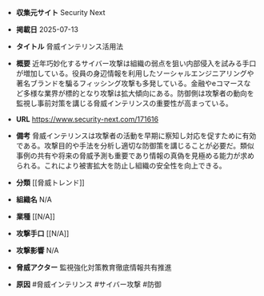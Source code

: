 - **収集元サイト**
Security Next

- **掲載日**
2025-07-13

- **タイトル**
脅威インテリンス活用法

- **概要**
近年巧妙化するサイバー攻撃は組織の弱点を狙い内部侵入を試みる手口が増加している。役員の身辺情報を利用したソーシャルエンジニアリングや著名ブランドを騙るフィッシング攻撃も多発している。金融やeコマースなど多様な業界が標的となり攻撃は拡大傾向にある。防御側は攻撃者の動向を監視し事前対策を講じる脅威インテリンスの重要性が高まっている。

- **URL**
https://www.security-next.com/171616

- **備考**
脅威インテリンスは攻撃者の活動を早期に察知し対応を促すために有効である。攻撃目的や手法を分析し適切な防御策を講じることが必要だ。類似事例の共有や将来の脅威予測も重要であり情報の真偽を見極める能力が求められる。これにより被害拡大を防止し組織の安全性を向上できる。

- **分類**
[[脅威トレンド]]

- **組織名**
N/A

- **業種**
[[N/A]]

- **攻撃手口**
[[N/A]]

- **攻撃影響**
N/A

- **脅威アクター**
監視強化対策教育徹底情報共有推進

- **原因**
#脅威インテリンス #サイバー攻撃 #防御
